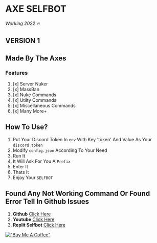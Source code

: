 # AXE SELFBOT

###### Working 2022 🔥

## __VERSION 1__

## Made By The Axes

### **Features**
1. [x] Server Nuker
2. [x] MassBan
3. [x] Nuke Commands
4. [x] Utilty Commands 
5. [x] Miscellaneous Commands 
6. [x] Many More+ 



## How To Use?

1. Put Your Discord Token In `env` With Key 'token' And Value As Your `discord token`
2. Modify `config.json` According To Your Need
3. Run It 
4. It Will Ask For You A `Prefix`
5. Enter It
6. Thats It
7. Enjoy Your `SELFBOT`


## Found Any Not Working Command Or Found Error Tell In Github Issues

1. __Github__ [Click Here](https://github.com/theaxes)
2. __Youtube__ [Click Here](https://youtube.com/channel/UCMEhNSLa2O6WQqtqpjwu-sw)
3. __Replit Selfbot__ [Click Here](https://replit.com/@AxeHelper/AxeSelfbot?v=1)


[!["Buy Me A Coffee"](https://www.buymeacoffee.com/assets/img/custom_images/orange_img.png)](https://www.buymeacoffee.com/AshOp)
